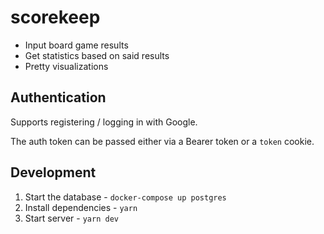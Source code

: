 # scorekeep

- Input board game results
- Get statistics based on said results
- Pretty visualizations

## Authentication

Supports registering / logging in with Google.

The auth token can be passed either via a Bearer token or a `token` cookie.

## Development

1. Start the database - `docker-compose up postgres`
1. Install dependencies - `yarn`
1. Start server - `yarn dev`
